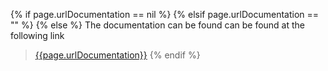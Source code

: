 {% if page.urlDocumentation == nil %}
{% elsif page.urlDocumentation == "" %}
{% else %}
The documentation can be found can be found at the following link  
>[{{page.urlDocumentation}}]({{page.urlDocumentation}})
{% endif %}